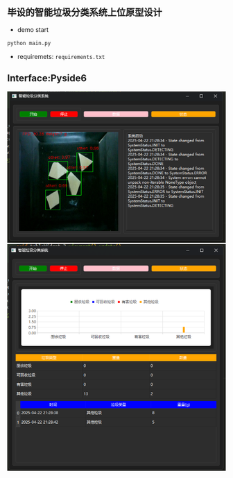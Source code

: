 ## 毕设的智能垃圾分类系统上位原型设计



- demo start

```python
python main.py
```

- requiremets: `requirements.txt`


## Interface:Pyside6

![1745328617461](image/readme/1745328617461.png)
![1745328608304](image/readme/1745328608304.png)

